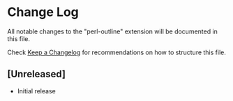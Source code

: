 # Change Log
All notable changes to the "perl-outline" extension will be documented in this file.

Check [Keep a Changelog](http://keepachangelog.com/) for recommendations on how to structure this file.

## [Unreleased]
- Initial release